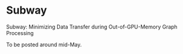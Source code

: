 # Subway
Subway: Minimizing Data Transfer during Out-of-GPU-Memory Graph Processing

To be posted around mid-May.
